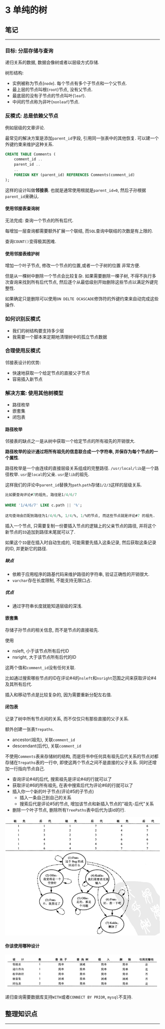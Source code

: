 # 3 单纯的树

## 笔记

---

### 目标: 分层存储与查询

递归关系的数据, 数据会像树或者以层级方式存储.

树形结构:

* 实例被称为节点(`node`). 每个节点有多个子节点和一个父节点.
* 最上层的节点叫根(`root`)节点, 没有父节点.
* 最底层的没有子节点的节点叫叶(`leaf`).
* 中间的节点称为非叶(`nonleaf`)节点.

### 反模式: 总是依赖父节点

例如层级的文章评论.

最常见的解决方案是添加`parent_id`字段, 引用同一张表中的其他恢复. 可以建一个外键约束来维护这种关系.

```sql
CREATE TABLE Comments (
	comment_id ..
	parent_id ..
	..
	FOREIGN KEY (parent_id) REFERENCES Comments(comment_id)
);
```

这样的设计叫做**邻接表**. 也就是通常使用根就是`parent_id=0`, 然后子孙根据`parent_id`来确认.

#### 使用邻接表查询树

无法完成: 查询一个节点的所有后代.

每增加一层查询都需要额外扩展一个联结, 而`SQL`查询中联结的次数是有上限的.

查询`COUNT()`变得极其困难.

#### 使用邻接表维护树

增加一个叶子节点, 修改一个节点的位置,或者一个子树的位置 非常方便.

但是从一棵树中删除一个节点会比较复杂. 如果需要删除一棵子树, 不得不执行多次查询来找到所有后代节点, 然后逐个从最低级别开始删除这些节点以满足外键完整性.

如果确定只是删除可以使用`ON DELTE OCASCADE`修饰符的外键约束来自动完成这些操作.

### 如何识别反模式

* 我们的树结构要支持多少层
* 我需要一个脚本来定期地清理树中的孤立节点数据

### 合理使用反模式

邻接表设计的优势:

* 快速地获取一个给定节点的直接父子节点
* 容易插入新节点

### 解决方案: 使用其他树模型

* 路径枚举
* 嵌套集
* 闭包表

#### 路径枚举

邻接表的缺点之一是从树中获取一个给定节点的所有祖先的开销很大.

**路径枚举的设计通过将所有祖先的信息联合成一个字符串, 并保存为每个节点的一个属性**.

路径枚举是一个由连续的直接层级关系组成的完整路径. `/usr/local/lib`是一个路径枚举. `usr`是`local`的父亲. `usr`是`lib`的祖先.

这样我们的评论中`parent_id`替换为`path`.`path`存储`1/2/3`这样的层级关系.

```sql
比如要查询评论#7的祖先, 路径是1/4/6/7

WHERE '1/4/6/7' LIKE c.path || '%';

这句查询会匹配到路径为1/4/6/%, 1/4/%, 1/%的节点, 而这些节点就是评论#7 的祖先.
```

插入一个节点, 只需要复制一份要插入节点的逻辑上的父亲节点的路径, 并将这个新节点的`ID`追加到路径末尾就可以了.

如果这个`ID`是在插入时自动生成的, 可能需要先插入这条记录, 然后获取这条记录的ID, 并更新它的路径.

##### 缺点

* 依赖于应用程序的路基代码来维护路径的字符串, 验证正确性的开销很大.
* `varchar`存在长度限制, 不能支持无限口占.

##### 优点

* 通过字符串长度就能知道层级的深浅.

#### 嵌套集

存储子孙节点的相关信息, 而不是节点的直接祖先.

使用

* nsleft, 小于该节点所有后代ID
* nsright, 大于该节点所有后代的ID

这两个值和`comment_id`没有任何关联.

比如通过搜索哪些节点的ID在评论#4的`nsleft`和`nsright`范围之间来获取评论#4及其所有后代.

插入和移动节点是比较复杂的, 因为需要重新分配左右值.

#### 闭包表

记录了树中所有节点间的关系, 而不仅仅只有那些直接的父子关系.

额外创建一张表`Trepaths`.

* ancestor(祖先), 关联`comment_id`
* descendant(后代), 关联`comment_id`

不使用`Comments`表来存储树的结构, 而是将书中任何具有祖先后代关系的节点对都存储在`Trepaths`表的一行中, 即使这两个节点之间不是直接的父子关系. 同时还增加一行指向节点自己.

* 查询评论#4的后代, 搜索祖先是评论#4的行就可以了
* 获取评论#6的所有祖先, 在表中搜索后代为评论#6的行就可以了
* 插入你一个新的叶子节点(评论#5的子节点)
	* 插入一条自己到自己的关系
	* 搜索后代是评论#5的节点, 增加该节点和新插入节点的"祖先-后代"关系
* 删除一个叶子节点, 删除所有`TreePaths`表中后代为该id的行.

![闭包表](./img/3-2.png)

#### 你该使用哪种设计

![优缺点](./img/3-1.png)

递归查询需要数据库支持`WITH`或者`CONNECT BY PRIOR`, `mysql`不支持.

## 整理知识点

---